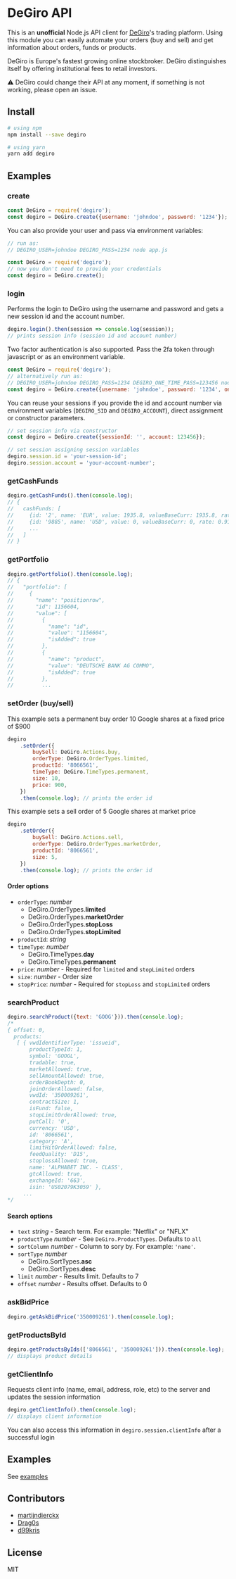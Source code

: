 # DeGiro API

This is an **unofficial** Node.js API client for [DeGiro](https://www.degiro.co.uk)'s trading platform. Using
this module you can easily automate your orders (buy and sell) and get information about orders, funds or
products.

DeGiro is Europe's fastest growing online stockbroker. DeGiro distinguishes itself by offering institutional
fees to retail investors.

:warning: DeGiro could change their API at any moment, if something is not working, please open an issue.

## Install

```bash
# using npm
npm install --save degiro

# using yarn
yarn add degiro
```

## Examples

### create

```javascript
const DeGiro = require('degiro');
const degiro = DeGiro.create({username: 'johndoe', password: '1234'});
```

You can also provide your user and pass via environment variables:

```javascript
// run as:
// DEGIRO_USER=johndoe DEGIRO_PASS=1234 node app.js

const DeGiro = require('degiro');
// now you don't need to provide your credentials
const degiro = DeGiro.create();
```

### login

Performs the login to DeGiro using the username and password and gets a new session id and the account number.

```javascript
degiro.login().then(session => console.log(session));
// prints session info (session id and account number)
```

Two factor authentication is also supported. Pass the 2fa token through javascript or as an environment variable.

```javascript
const DeGiro = require('degiro');
// alternatively run as:
// DEGIRO_USER=johndoe DEGIRO_PASS=1234 DEGIRO_ONE_TIME_PASS=123456 node app.js
const degiro = DeGiro.create({username: 'johndoe', password: '1234', oneTimePassword: '123456'});
```

You can reuse your sessions if you provide the id and account number via environment variables (`DEGIRO_SID`
and `DEGIRO_ACCOUNT`), direct assignment or constructor parameters.

```javascript
// set session info via constructor
const degiro = DeGiro.create({sessionId: '', account: 123456});

// set session assigning session variables
degiro.session.id = 'your-session-id';
degiro.session.account = 'your-account-number';
```

### getCashFunds

```javascript
degiro.getCashFunds().then(console.log);
// {
//   cashFunds: [
//     {id: '2', name: 'EUR', value: 1935.8, valueBaseCurr: 1935.8, rate: 1},
//     {id: '9885', name: 'USD', value: 0, valueBaseCurr: 0, rate: 0.9102},
//     ...
//   ]
// }
```

### getPortfolio

```javascript
degiro.getPortfolio().then(console.log);
// {
//   "portfolio": [
//     {
//       "name": "positionrow",
//       "id": 1156604,
//       "value": [
//         {
//           "name": "id",
//           "value": "1156604",
//           "isAdded": true
//         },
//         {
//           "name": "product",
//           "value": "DEUTSCHE BANK AG COMMO",
//           "isAdded": true
//         },
//         ...
```

### setOrder (buy/sell)

This example sets a permanent buy order 10 Google shares at a fixed price of $900

```javascript
degiro
    .setOrder({
        buySell: DeGiro.Actions.buy,
        orderType: DeGiro.OrderTypes.limited,
        productId: '8066561',
        timeType: DeGiro.TimeTypes.permanent,
        size: 10,
        price: 900,
    })
    .then(console.log); // prints the order id
```

This example sets a sell order of 5 Google shares at market price

```javascript
degiro
    .setOrder({
        buySell: DeGiro.Actions.sell,
        orderType: DeGiro.OrderTypes.marketOrder,
        productId: '8066561',
        size: 5,
    })
    .then(console.log); // prints the order id
```

#### Order options

* `orderType`: _number_
    * DeGiro.OrderTypes.**limited**
    * DeGiro.OrderTypes.**marketOrder**
    * DeGiro.OrderTypes.**stopLoss**
    * DeGiro.OrderTypes.**stopLimited**
* `productId`: _string_
* `timeType`: _number_
    * DeGiro.TimeTypes.**day**
    * DeGiro.TimeTypes.**permanent**
* `price`: _number_ - Required for `limited` and `stopLimited` orders
* `size`: _number_ - Order size
* `stopPrice`: _number_ - Required for `stopLoss` and `stopLimited` orders

### searchProduct

```javascript
degiro.searchProduct({text: 'GOOG'})).then(console.log);
/*
{ offset: 0,
  products:
   [ { vwdIdentifierType: 'issueid',
       productTypeId: 1,
       symbol: 'GOOGL',
       tradable: true,
       marketAllowed: true,
       sellAmountAllowed: true,
       orderBookDepth: 0,
       joinOrderAllowed: false,
       vwdId: '350009261',
       contractSize: 1,
       isFund: false,
       stopLimitOrderAllowed: true,
       putCall: '0',
       currency: 'USD',
       id: '8066561',
       category: 'A',
       limitHitOrderAllowed: false,
       feedQuality: 'D15',
       stoplossAllowed: true,
       name: 'ALPHABET INC. - CLASS',
       gtcAllowed: true,
       exchangeId: '663',
       isin: 'US02079K3059' },
     ...
*/
```

#### Search options

* `text` _string_ - Search term. For example: "Netflix" or "NFLX"
* `productType` _number_ - See `DeGiro.ProductTypes`. Defaults to `all`
* `sortColumn` _number_ - Column to sory by. For example: `'name'`.
* `sortType` _number_
    * DeGiro.SortTypes.**asc**
    * DeGiro.SortTypes.**desc**
* `limit` _number_ - Results limit. Defaults to 7
* `offset` _number_ - Results offset. Defaults to 0

### askBidPrice

```javascript
degiro.getAskBidPrice('350009261').then(console.log);
```

### getProductsById

```javascript
degiro.getProductsByIds(['8066561', '350009261'])).then(console.log);
// displays product details
```

### getClientInfo

Requests client info (name, email, address, role, etc) to the server and updates the session information

```javascript
degiro.getClientInfo().then(console.log);
// displays client information
```

You can also access this information in `degiro.session.clientInfo` after a successful login

## Examples

See [examples](./examples)

## Contributors

* [martijndierckx](https://github.com/martijndierckx)
* [Drag0s](https://github.com/Drag0s)
* [d99kris](https://github.com/d99kris)

## License

MIT

